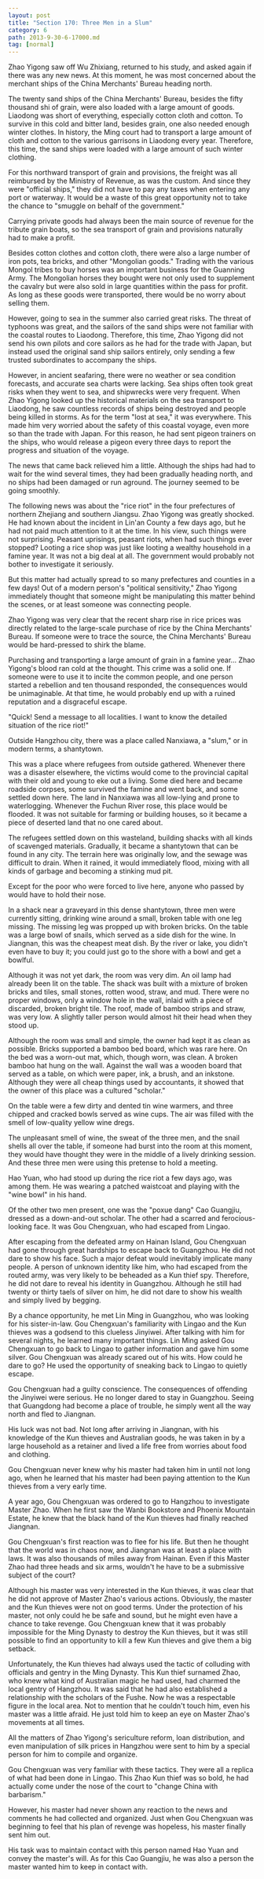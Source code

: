 ```yaml
---
layout: post
title: "Section 170: Three Men in a Slum"
category: 6
path: 2013-9-30-6-17000.md
tag: [normal]
---
```


Zhao Yigong saw off Wu Zhixiang, returned to his study, and asked again if there was any new news. At this moment, he was most concerned about the merchant ships of the China Merchants' Bureau heading north.

The twenty sand ships of the China Merchants' Bureau, besides the fifty thousand shi of grain, were also loaded with a large amount of goods. Liaodong was short of everything, especially cotton cloth and cotton. To survive in this cold and bitter land, besides grain, one also needed enough winter clothes. In history, the Ming court had to transport a large amount of cloth and cotton to the various garrisons in Liaodong every year. Therefore, this time, the sand ships were loaded with a large amount of such winter clothing.

For this northward transport of grain and provisions, the freight was all reimbursed by the Ministry of Revenue, as was the custom. And since they were "official ships," they did not have to pay any taxes when entering any port or waterway. It would be a waste of this great opportunity not to take the chance to "smuggle on behalf of the government."

Carrying private goods had always been the main source of revenue for the tribute grain boats, so the sea transport of grain and provisions naturally had to make a profit.

Besides cotton clothes and cotton cloth, there were also a large number of iron pots, tea bricks, and other "Mongolian goods." Trading with the various Mongol tribes to buy horses was an important business for the Guanning Army. The Mongolian horses they bought were not only used to supplement the cavalry but were also sold in large quantities within the pass for profit. As long as these goods were transported, there would be no worry about selling them.

However, going to sea in the summer also carried great risks. The threat of typhoons was great, and the sailors of the sand ships were not familiar with the coastal routes to Liaodong. Therefore, this time, Zhao Yigong did not send his own pilots and core sailors as he had for the trade with Japan, but instead used the original sand ship sailors entirely, only sending a few trusted subordinates to accompany the ships.

However, in ancient seafaring, there were no weather or sea condition forecasts, and accurate sea charts were lacking. Sea ships often took great risks when they went to sea, and shipwrecks were very frequent. When Zhao Yigong looked up the historical materials on the sea transport to Liaodong, he saw countless records of ships being destroyed and people being killed in storms. As for the term "lost at sea," it was everywhere. This made him very worried about the safety of this coastal voyage, even more so than the trade with Japan. For this reason, he had sent pigeon trainers on the ships, who would release a pigeon every three days to report the progress and situation of the voyage.

The news that came back relieved him a little. Although the ships had had to wait for the wind several times, they had been gradually heading north, and no ships had been damaged or run aground. The journey seemed to be going smoothly.

The following news was about the "rice riot" in the four prefectures of northern Zhejiang and southern Jiangsu. Zhao Yigong was greatly shocked. He had known about the incident in Lin'an County a few days ago, but he had not paid much attention to it at the time. In his view, such things were not surprising. Peasant uprisings, peasant riots, when had such things ever stopped? Looting a rice shop was just like looting a wealthy household in a famine year. It was not a big deal at all. The government would probably not bother to investigate it seriously.

But this matter had actually spread to so many prefectures and counties in a few days! Out of a modern person's "political sensitivity," Zhao Yigong immediately thought that someone might be manipulating this matter behind the scenes, or at least someone was connecting people.

Zhao Yigong was very clear that the recent sharp rise in rice prices was directly related to the large-scale purchase of rice by the China Merchants' Bureau. If someone were to trace the source, the China Merchants' Bureau would be hard-pressed to shirk the blame.

Purchasing and transporting a large amount of grain in a famine year... Zhao Yigong's blood ran cold at the thought. This crime was a solid one. If someone were to use it to incite the common people, and one person started a rebellion and ten thousand responded, the consequences would be unimaginable. At that time, he would probably end up with a ruined reputation and a disgraceful escape.

"Quick! Send a message to all localities. I want to know the detailed situation of the rice riot!"

Outside Hangzhou city, there was a place called Nanxiawa, a "slum," or in modern terms, a shantytown.

This was a place where refugees from outside gathered. Whenever there was a disaster elsewhere, the victims would come to the provincial capital with their old and young to eke out a living. Some died here and became roadside corpses, some survived the famine and went back, and some settled down here. The land in Nanxiawa was all low-lying and prone to waterlogging. Whenever the Fuchun River rose, this place would be flooded. It was not suitable for farming or building houses, so it became a piece of deserted land that no one cared about.

The refugees settled down on this wasteland, building shacks with all kinds of scavenged materials. Gradually, it became a shantytown that can be found in any city. The terrain here was originally low, and the sewage was difficult to drain. When it rained, it would immediately flood, mixing with all kinds of garbage and becoming a stinking mud pit.

Except for the poor who were forced to live here, anyone who passed by would have to hold their nose.

In a shack near a graveyard in this dense shantytown, three men were currently sitting, drinking wine around a small, broken table with one leg missing. The missing leg was propped up with broken bricks. On the table was a large bowl of snails, which served as a side dish for the wine. In Jiangnan, this was the cheapest meat dish. By the river or lake, you didn't even have to buy it; you could just go to the shore with a bowl and get a bowlful.

Although it was not yet dark, the room was very dim. An oil lamp had already been lit on the table. The shack was built with a mixture of broken bricks and tiles, small stones, rotten wood, straw, and mud. There were no proper windows, only a window hole in the wall, inlaid with a piece of discarded, broken bright tile. The roof, made of bamboo strips and straw, was very low. A slightly taller person would almost hit their head when they stood up.

Although the room was small and simple, the owner had kept it as clean as possible. Bricks supported a bamboo bed board, which was rare here. On the bed was a worn-out mat, which, though worn, was clean. A broken bamboo hat hung on the wall. Against the wall was a wooden board that served as a table, on which were paper, ink, a brush, and an inkstone. Although they were all cheap things used by accountants, it showed that the owner of this place was a cultured "scholar."

On the table were a few dirty and dented tin wine warmers, and three chipped and cracked bowls served as wine cups. The air was filled with the smell of low-quality yellow wine dregs.

The unpleasant smell of wine, the sweat of the three men, and the snail shells all over the table, if someone had burst into the room at this moment, they would have thought they were in the middle of a lively drinking session. And these three men were using this pretense to hold a meeting.

Hao Yuan, who had stood up during the rice riot a few days ago, was among them. He was wearing a patched waistcoat and playing with the "wine bowl" in his hand.

Of the other two men present, one was the "poxue dang" Cao Guangjiu, dressed as a down-and-out scholar. The other had a scarred and ferocious-looking face. It was Gou Chengxuan, who had escaped from Lingao.

After escaping from the defeated army on Hainan Island, Gou Chengxuan had gone through great hardships to escape back to Guangzhou. He did not dare to show his face. Such a major defeat would inevitably implicate many people. A person of unknown identity like him, who had escaped from the routed army, was very likely to be beheaded as a Kun thief spy. Therefore, he did not dare to reveal his identity in Guangzhou. Although he still had twenty or thirty taels of silver on him, he did not dare to show his wealth and simply lived by begging.

By a chance opportunity, he met Lin Ming in Guangzhou, who was looking for his sister-in-law. Gou Chengxuan's familiarity with Lingao and the Kun thieves was a godsend to this clueless Jinyiwei. After talking with him for several nights, he learned many important things. Lin Ming asked Gou Chengxuan to go back to Lingao to gather information and gave him some silver. Gou Chengxuan was already scared out of his wits. How could he dare to go? He used the opportunity of sneaking back to Lingao to quietly escape.

Gou Chengxuan had a guilty conscience. The consequences of offending the Jinyiwei were serious. He no longer dared to stay in Guangzhou. Seeing that Guangdong had become a place of trouble, he simply went all the way north and fled to Jiangnan.

His luck was not bad. Not long after arriving in Jiangnan, with his knowledge of the Kun thieves and Australian goods, he was taken in by a large household as a retainer and lived a life free from worries about food and clothing.

Gou Chengxuan never knew why his master had taken him in until not long ago, when he learned that his master had been paying attention to the Kun thieves from a very early time.

A year ago, Gou Chengxuan was ordered to go to Hangzhou to investigate Master Zhao. When he first saw the Wanbi Bookstore and Phoenix Mountain Estate, he knew that the black hand of the Kun thieves had finally reached Jiangnan.

Gou Chengxuan's first reaction was to flee for his life. But then he thought that the world was in chaos now, and Jiangnan was at least a place with laws. It was also thousands of miles away from Hainan. Even if this Master Zhao had three heads and six arms, wouldn't he have to be a submissive subject of the court?

Although his master was very interested in the Kun thieves, it was clear that he did not approve of Master Zhao's various actions. Obviously, the master and the Kun thieves were not on good terms. Under the protection of his master, not only could he be safe and sound, but he might even have a chance to take revenge. Gou Chengxuan knew that it was probably impossible for the Ming Dynasty to destroy the Kun thieves, but it was still possible to find an opportunity to kill a few Kun thieves and give them a big setback.

Unfortunately, the Kun thieves had always used the tactic of colluding with officials and gentry in the Ming Dynasty. This Kun thief surnamed Zhao, who knew what kind of Australian magic he had used, had charmed the local gentry of Hangzhou. It was said that he had also established a relationship with the scholars of the Fushe. Now he was a respectable figure in the local area. Not to mention that he couldn't touch him, even his master was a little afraid. He just told him to keep an eye on Master Zhao's movements at all times.

All the matters of Zhao Yigong's sericulture reform, loan distribution, and even manipulation of silk prices in Hangzhou were sent to him by a special person for him to compile and organize.

Gou Chengxuan was very familiar with these tactics. They were all a replica of what had been done in Lingao. This Zhao Kun thief was so bold, he had actually come under the nose of the court to "change China with barbarism."

However, his master had never shown any reaction to the news and comments he had collected and organized. Just when Gou Chengxuan was beginning to feel that his plan of revenge was hopeless, his master finally sent him out.

His task was to maintain contact with this person named Hao Yuan and convey the master's will. As for this Cao Guangjiu, he was also a person the master wanted him to keep in contact with.